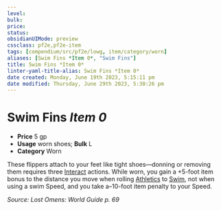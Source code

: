 ```yaml
---
level:
bulk:
price:
status:
obsidianUIMode: preview
cssclass: pf2e,pf2e-item
tags: [compendium/src/pf2e/lowg, item/category/worn]
aliases: [Swim Fins *Item 0*, "Swim Fins"]
title: Swim Fins *Item 0*
linter-yaml-title-alias: Swim Fins *Item 0*
date created: Monday, June 19th 2023, 5:15:11 pm
date modified: Thursday, June 29th 2023, 5:30:26 pm
---
```


# Swim Fins *Item 0*

- **Price** 5 gp
- **Usage** worn shoes; **Bulk** L
- **Category** Worn

These flippers attach to your feet like tight shoes—donning or removing them requires three [Interact](rules/actions/interact.md) actions. While worn, you gain a +5-foot item bonus to the distance you move when rolling [Athletics](compendium/skills.md#Athletics) to [Swim](rules/actions/swim.md), not when using a swim Speed, and you take a–10-foot item penalty to your Speed.

*Source: Lost Omens: World Guide p. 69*
